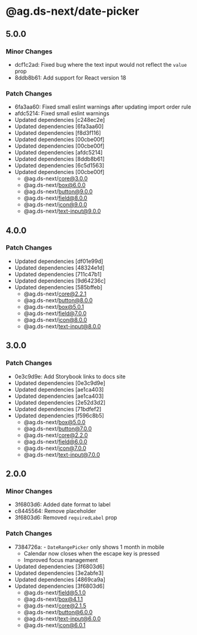 # @ag.ds-next/date-picker

## 5.0.0

### Minor Changes

- dcf1c2ad: Fixed bug where the text input would not reflect the `value` prop
- 8ddb8b61: Add support for React version 18

### Patch Changes

- 6fa3aa60: Fixed small eslint warnings after updating import order rule
- afdc5214: Fixed small eslint warnings
- Updated dependencies [c248ec2e]
- Updated dependencies [6fa3aa60]
- Updated dependencies [f8d3f116]
- Updated dependencies [00cbe00f]
- Updated dependencies [00cbe00f]
- Updated dependencies [afdc5214]
- Updated dependencies [8ddb8b61]
- Updated dependencies [6c5d1563]
- Updated dependencies [00cbe00f]
  - @ag.ds-next/core@3.0.0
  - @ag.ds-next/box@6.0.0
  - @ag.ds-next/button@9.0.0
  - @ag.ds-next/field@8.0.0
  - @ag.ds-next/icon@9.0.0
  - @ag.ds-next/text-input@9.0.0

## 4.0.0

### Patch Changes

- Updated dependencies [df01e99d]
- Updated dependencies [48324e1d]
- Updated dependencies [711c47b1]
- Updated dependencies [9d64236c]
- Updated dependencies [585bffeb]
  - @ag.ds-next/core@2.2.1
  - @ag.ds-next/button@8.0.0
  - @ag.ds-next/box@5.0.1
  - @ag.ds-next/field@7.0.0
  - @ag.ds-next/icon@8.0.0
  - @ag.ds-next/text-input@8.0.0

## 3.0.0

### Patch Changes

- 0e3c9d9e: Add Storybook links to docs site
- Updated dependencies [0e3c9d9e]
- Updated dependencies [ae1ca403]
- Updated dependencies [ae1ca403]
- Updated dependencies [2e52d3d2]
- Updated dependencies [71bdfef2]
- Updated dependencies [f596c8b5]
  - @ag.ds-next/box@5.0.0
  - @ag.ds-next/button@7.0.0
  - @ag.ds-next/core@2.2.0
  - @ag.ds-next/field@6.0.0
  - @ag.ds-next/icon@7.0.0
  - @ag.ds-next/text-input@7.0.0

## 2.0.0

### Minor Changes

- 3f6803d6: Added date format to label
- c8445564: Remove placeholder
- 3f6803d6: Removed `requiredLabel` prop

### Patch Changes

- 7384726a: - `DateRangePicker` only shows 1 month in mobile
  - Calendar now closes when the escape key is pressed
  - Improved focus management
- Updated dependencies [3f6803d6]
- Updated dependencies [3e2abfe3]
- Updated dependencies [4869ca9a]
- Updated dependencies [3f6803d6]
  - @ag.ds-next/field@5.1.0
  - @ag.ds-next/box@4.1.1
  - @ag.ds-next/core@2.1.5
  - @ag.ds-next/button@6.0.0
  - @ag.ds-next/text-input@6.0.0
  - @ag.ds-next/icon@6.0.1

